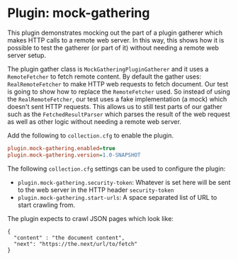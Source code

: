 # Plugin: mock-gathering

This plugin demonstrates mocking out the part of a plugin gatherer 
which makes HTTP calls to a remote web server. In this way, this shows
how it is possible to test the gatherer (or part of it) without needing a 
remote web server setup.

The plugin gather class is `MockGatheringPluginGatherer` and it uses a `RemoteFetcher` to
fetch remote content. By default the gather uses: `RealRemoteFetcher` to make HTTP
web requests to fetch document. Our test is going to show how to replace the 
`RemoteFetcher` used. So instead of using the `RealRemoteFetcher`, our test uses a fake
implementation (a mock) which doesn't sent HTTP requests. This allows us to still test parts
of our gather such as the `FetchedResultParser` which parses the result of the
web request as well as other logic without needing a remote web server.



Add the following to `collection.cfg` to enable the plugin.

```ini
plugin.mock-gathering.enabled=true
plugin.mock-gathering.version=1.0-SNAPSHOT
```

The following `collection.cfg` settings can be used to configure the plugin:

* `plugin.mock-gathering.security-token`: Whatever is set here will be sent to the web server in the HTTP header `security-token`
* `plugin.mock-gathering.start-urls`: A space separated list of URL to start crawling from.


The plugin expects to crawl JSON pages which look like:

```
{
  "content" : "the document content",
  "next": "https://the.next/url/to/fetch"
}
```


